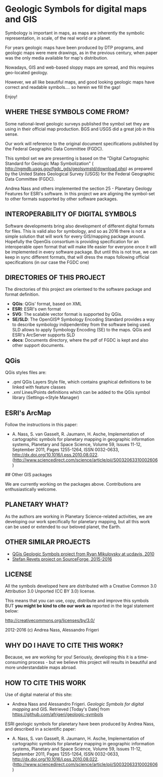Geologic Symbols for digital maps and GIS
=========================================

Symbology is important in maps, as maps are inherently the symbolic representation, in scale, of the real world or a planet. 

For years geologic maps have been produced by DTP programs, and geologic maps were mere drawings, as in the previous century, when paper was the only media available for map's distribution.

Nowadays, GIS and web-based sloppy maps are spread, and this requires geo-located geology. 

However, we all like beautiful maps, and good looking geologic maps have correct and readable symbols.... so herein we fill the gap!

Enjoy!

WHERE THESE SYMBOLS COME FROM?
------------------------------

Some national-level geologic surveys published the symbol set they are using in their official map production.  BGS and USGS did a great job in this sense.

Our work will reference to the original document specifications published by the Federal Geographic Data Committee (FGDC).

This symbol set we are presenting is based on the "Digital Cartographic Standard for Geologic Map Symbolization" ( http://ngmdb.usgs.gov/fgdc_gds/geolsymstd/download.php) as prepared by the United States Geological Survey (USGS) for the Federal Geographic Data Committee (FGDC).  

Andrea Nass and others implemented the section 25 - Planetary Geology Features for ESRI's software.  In this project we are aligning the symbol-set to other formats supported by other software packages.

INTEROPERABILITY OF DIGITAL SYMBOLS
-----------------------------------

Software developments bring also development of different digital formats for files.  This is valid also for symbology, and so as 2016 there is not a simple solution that will work for every GIS/mapping package around.  Hopefully the OpenGis consortium is providing specification for an interoperable open format that will make life easier for everyone once it will be implemented in every software package.  But until this is not true, we can keep in sync different formats, that will dress the maps following official specifications (in our case the FGDC one)

DIRECTORIES OF THIS PROJECT
---------------------------
The directories of this project are orienteed to the software package and format definition.  

* __QGis__: QGis' format, based on XML
* __ESRI__: ESRI's own format
* __SVG__: The scalable vector format is supported by QGis.
* __SE/SLD__: The OpenGIS® Symbology Encoding Standard provides a way to describe symbology indipendentley from the software being used. SLD allows to apply Symbology Encoding (SE) to the maps.  QGis and ESRI's ArcServer supports SLD
* __docs__: Documents directory, where the pdf of FGDC is kept and also other support documents.


## QGis 

QGis styles files are:
 * _.qml_ QGis Layers Style file, which contains graphical definitions to be linked with feature classes
 * _.xml_ Lines/Points definitions which can be added to the QGis symbol library (Settings->Style Manager)




## ESRI's ArcMap

Follow the instructions in this paper:
* A. Nass, S. van Gasselt, R. Jaumann, H. Asche, Implementation of cartographic symbols for planetary mapping in geographic information systems, Planetary and Space Science, Volume 59, Issues 11-12, September 2011, Pages 1255-1264, ISSN 0032-0633, http://dx.doi.org/10.1016/j.pss.2010.08.022.
(http://www.sciencedirect.com/science/article/pii/S0032063310002606)

## Other GIS packages 

We are currently working on the packages above. Contributions are enthusiastically welcome. 


PLANETARY WHAT?
---------------

As the authors are working in Planetary Science-related activities, we are developing our work specifically for planetary mapping, but all this work can be used or extended to our beloved planet, the Earth.      

OTHER SIMILAR PROJECTS
----------------------
 * [QGis Geologic Symbols project from Ryan Mikulovsky at ucdavis, 2010](http://geo.distortions.net/2010/12/geologic-symbology-for-qgis.html)
 * [Stefan Revets project on SourceForge, 2015-2016](https://sourceforge.net/projects/qgisgeologysymbology/)

LICENSE
-------

All the symbols developed here are distributed with a Creative Common 3.0 Attribution 3.0 Unported (CC BY 3.0) license.

This means that you can use, copy, distribute and improve this symbols BUT __you might be kind to cite our work as__ reported in the legal statement below:

http://creativecommons.org/licenses/by/3.0/

2012-2016 (c) Andrea Nass, Alessandro Frigeri


WHY DO I HAVE TO CITE THIS WORK?
--------------------------------

Because, we are working for you! Seriously, developing this it is a time-consuming process - but we believe this project will results in beautiful and more understandable maps abroad.


HOW TO CITE THIS WORK
---------------------

Use of digital material of this site:

* Andrea Nass and Alessandro Frigeri. _Geologic Symbols for digital mapping_ and GIS. Retrieved [Today's Date] from https://github.com/afrigeri/geologic-symbols

ESRI geologic symbols for planetary have been produced by Andrea Nass, and described in a scientific paper:
 
* A. Nass, S. van Gasselt, R. Jaumann, H. Asche, Implementation of cartographic symbols for planetary mapping in geographic information systems, Planetary and Space Science, Volume 59, Issues 11-12, September 2011, Pages 1255-1264, ISSN 0032-0633, http://dx.doi.org/10.1016/j.pss.2010.08.022.
(http://www.sciencedirect.com/science/article/pii/S0032063310002606)




